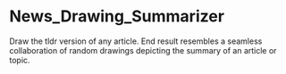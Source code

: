 # News_Drawing_Summarizer
Draw the tldr version of any article. End result resembles a seamless collaboration of random drawings depicting the summary of an article or topic. 
